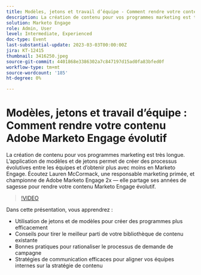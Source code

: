 ```yaml
---
title: Modèles, jetons et travail d’équipe - Comment rendre votre contenu Adobe Marketo Engage évolutif
description: La création de contenu pour vos programmes marketing est très longue. L’application de modèles et de jetons permet de créer des processus évolutives entre les équipes et d’obtenir plus avec moins en Marketo Engage. Écoutez Lauren McCormack, une responsable marketing primée, et championne de Adobe Marketo Engage 2x — elle partage ses années de sagesse pour rendre votre contenu Marketo Engage évolutif.
solution: Marketo Engage
role: Admin, User
level: Intermediate, Experienced
doc-type: Event
last-substantial-update: 2023-03-03T00:00:00Z
jira: KT-12415
thumbnail: 3416250.jpeg
source-git-commit: 4401868e3386302a7c847197d15ad0fa83bfed0f
workflow-type: tm+mt
source-wordcount: '185'
ht-degree: 0%

---
```



# Modèles, jetons et travail d’équipe : Comment rendre votre contenu Adobe Marketo Engage évolutif

La création de contenu pour vos programmes marketing est très longue. L’application de modèles et de jetons permet de créer des processus évolutives entre les équipes et d’obtenir plus avec moins en Marketo Engage. Écoutez Lauren McCormack, une responsable marketing primée, et championne de Adobe Marketo Engage 2x — elle partage ses années de sagesse pour rendre votre contenu Marketo Engage évolutif.

>[!VIDEO](https://video.tv.adobe.com/v/3416250/?quality=12&learn=on)

Dans cette présentation, vous apprendrez :

- Utilisation de jetons et de modèles pour créer des programmes plus efficacement
- Conseils pour tirer le meilleur parti de votre bibliothèque de contenu existante
- Bonnes pratiques pour rationaliser le processus de demande de campagne
- Stratégies de communication efficaces pour aligner vos équipes internes sur la stratégie de contenu

